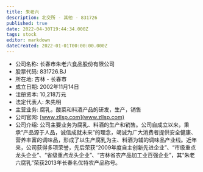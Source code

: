 ```yaml
---
title: 朱老六
description: 北交所 - 其他 - 831726
published: true
date: 2022-04-30T19:44:34.000Z
tags: stock
editor: markdown
dateCreated: 2022-01-01T00:00:00.000Z
---
```


- 公司名称: 长春市朱老六食品股份有限公司
- 股票代码: 831726.BJ
- 所在地: 吉林 - 长春市
- 成立日期: 2002年11月14日
- 注册资本: 10,218万元
- 法定代表人: 朱先明
- 主营业务: 腐乳，酸菜和料酒产品的研发，生产，销售
- 公司官网: [www.zllsp.com](www.zllsp.com)
- 公司介绍: 公司主要业务为腐乳、料酒的生产和销售。公司自成立以来，秉承“产品源于人品，诚信成就未来”的理念，竭诚为广大消费者提供安全健康、营养丰富的调味品，形成了以生产腐乳为主、料酒为辅的调味品产业线。近年来，公司获得多项荣誉，先后荣获“2009年度自主创新先进企业”、“市级重点龙头企业”、“省级重点龙头企业”、“吉林省农产品加工业百强企业”，其“朱老六腐乳”荣获2013年长春名优特农产品称号。


